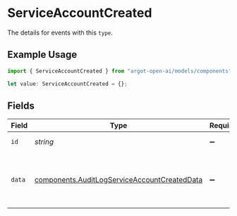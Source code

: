 # ServiceAccountCreated

The details for events with this `type`.

## Example Usage

```typescript
import { ServiceAccountCreated } from "argot-open-ai/models/components";

let value: ServiceAccountCreated = {};
```

## Fields

| Field                                                                                                        | Type                                                                                                         | Required                                                                                                     | Description                                                                                                  |
| ------------------------------------------------------------------------------------------------------------ | ------------------------------------------------------------------------------------------------------------ | ------------------------------------------------------------------------------------------------------------ | ------------------------------------------------------------------------------------------------------------ |
| `id`                                                                                                         | *string*                                                                                                     | :heavy_minus_sign:                                                                                           | The service account ID.                                                                                      |
| `data`                                                                                                       | [components.AuditLogServiceAccountCreatedData](../../models/components/auditlogserviceaccountcreateddata.md) | :heavy_minus_sign:                                                                                           | The payload used to create the service account.                                                              |